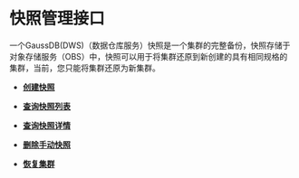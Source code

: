 # 快照管理接口<a name="ZH-CN_TOPIC_0000001145816487"></a>

一个GaussDB\(DWS\)（数据仓库服务）快照是一个集群的完整备份，快照存储于对象存储服务（OBS）中，快照可以用于将集群还原到新创建的具有相同规格的集群，当前，您只能将集群还原为新集群。

-   **[创建快照](创建快照.md)**  

-   **[查询快照列表](查询快照列表.md)**  

-   **[查询快照详情](查询快照详情.md)**  

-   **[删除手动快照](删除手动快照.md)**  

-   **[恢复集群](恢复集群.md)**  


